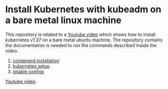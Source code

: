 # Install Kubernetes with kubeadm on a bare metal linux machine

This repository is related to a [Youtube video](https://youtu.be/2mWwBEnv658) which shows how to install kubernetes v1.27 on a bare metal ubuntu machine. The repository contains the documentation is needed to run the commands described inside the video.

1. [containerd installation](./containerd%20installation.md)
2. [kubernetes setup](./k8s-setup.md)
3. [iptable configs](./iptable-config.md)

[Youtube video](https://youtu.be/2mWwBEnv658)